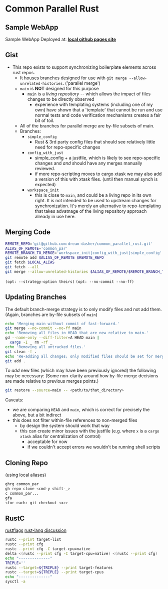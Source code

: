 # Common Parallel Rust

## Sample WebApp
Sample WebApp Deployed at: [**local github pages site**](https://dream-dasher.github.io/common_parallel_rust/)

## Gist
- This repo exists to support synchronizing boilerplate elements across rust repos.
  - It houses branches designed for use with `git merge --allow-unrelated-histories`. ('parallel merge')
  - `main` is **NOT** designed for this purpose
    - `main` is a *living repository* -- which allows the impact of files changes to be directly observed
      - experience with templating systems (including one of my own) have shown that a 'template' that cannot be run and use normal tests and code verification mechanisms creates a fair bit of toil.
  - All of the branches for parallel merge are by-file subsets of main.
  - Branches:
    - `simple_config`
      - Rust & 3rd party config files that should see relatively little need for repo-specific changes
    - `config_with_just`
      - simple_config + a justfile, which is likely to see repo-specific changes and *and* should have any merges manually reviewed.
      - if more repo-scripting moves to cargo xtask we may also add a version of this with xtask files.  (until then manual synch is expected)
    - `workspace_init`
      - this is close to `main`, and could be a living repo in its own right.  It is not intended to be used to upstream changes for synchronization.  It's merely an alternative to repo-templating that takes advatnage of the living repository approach already in use here.

## Merging Code
```zsh
REMOTE_REPO='git@github.com:dream-dasher/common_parallel_rust.git'
ALIAS_OF_REMOTE='common_par'
REMOTE_BRANCH_TO_MERGE='workspace_init|config_with_just|simple_config'
git remote add $ALIAS_OF_REMOTE $REMOTE_REPO
git fetch $LOCAL_ALIAS
git fetch --all
git merge --allow-unrelated-histories $ALIAS_OF_REMOTE/$REMOTE_BRANCH_TO_MERGE 
```
`(opt: --strategy-option theirs)`
`(opt: --no-commit --no-ff)`


## Updating Branches
The default branch-merge strategy is to only modify files and not add them.
(Again, branches are by-file subsets of `main`)
```zsh
echo 'Merging main without commit of fast-forward.'
git merge --no-commit --no-ff main
echo 'Removing all files in HEAD that are new relative to main.'
gd --name-only --diff-filter=A HEAD main |
  xargs -I _ rm -rf _
echo 'Removing all untracked files.'
git clean -f .
echo 'Re-adding all changes; only modified files should be set for merge.'
git add .
```
To *add* new files (which may have been previously ignored) the following may be necessary:
(Some non-clarity around how by-file merge decisions are made relative to previous merges points.)
```zsh
git restore --source=main -- <path/to/that_directory>
```

Caveats:
 - we are comparing `HEAD` and `main`, which is correct for precisely the above, but a bit indirect
 - this does not filter within-file references to non-merged files
   - by design the system should work that way
   - this can create minor issues with the justfile (e.g. where `x` is a `cargo xtask` alias for centralization of control)
     - acceptable for now
     - if we couldn't accept errors we wouldn't be running shell scripts


## Cloning Repo
(using local aliases)
```zsh
ghrg common_par
gh repo clone <cmd-y shift-_>
c common_par...
gfa
<for each: git checkout <x>>
```


## RustC
[rustflags](https://rust-lang.github.io/packed_simd/perf-guide/target-feature/rustflags.html)
[rust-lang discussion](https://users.rust-lang.org/t/find-out-what-features-are-supported-by-what-cpu/55293/6)

```zsh
rustc --print target-list
rustc --print cfg
rustc --print cfg -C target-cpu=native
delta <(rustc --print cfg -C target-cpu=native) <(rustc --print cfg)
echo "--------------"
TRIPLE=''
rustc --target=${TRIPLE} --print target-features
rustc --target=${TRIPLE} --print target-cpus
echo "--------------"
sysctl -a
```
